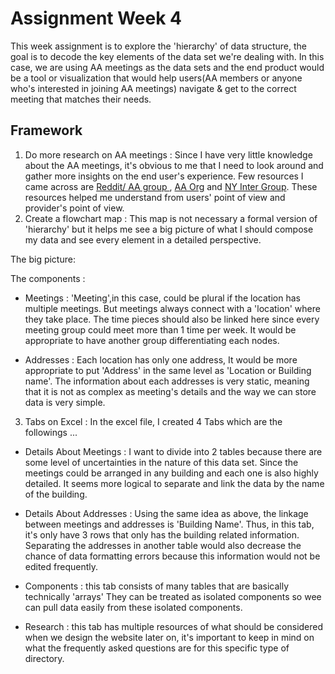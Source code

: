 # Assignment Week 4

This week assignment is to explore the 'hierarchy' of data structure, the goal is to decode the key elements of the data set we're dealing with. In this case, we are using AA meetings as the data sets and the end product would be a tool or visualization that would help users(AA members or anyone who's interested in joining AA meetings) navigate & get to the correct meeting that matches their needs.   


## Framework
1. Do more research on AA meetings : Since I have very little knowledge about the AA meetings, it's obvious to me that I need to look around and gather more insights on the end user's experience. Few resources I came across are [Reddit/ AA group ](https://www.reddit.com/r/alcoholicsanonymous/), [AA Org](https://www.aa.org) and [NY Inter Group](https://www.nyintergroup.org/meetings/?tsml-day=any&tsml-type=REOP&subid=holy-trinity-church-fellowship-hall). These resources helped me understand from users' point of view and provider's point of view. 
2. Create a flowchart map : This map is not necessary a formal version of 'hierarchy' but it helps me see a big picture of what I should compose my data and see every element in a detailed perspective. 

The big picture: 


The components : 

- Meetings : 
'Meeting',in this case, could be plural if the location has multiple meetings. But  meetings always connect with a 'location' where they take place.  The time pieces should also be linked here since every meeting group could meet more than 1 time per week. It would be appropriate to have another group differentiating each nodes.  



- Addresses : Each location has only one address, It would be more appropriate to put 'Address' in the same level as 'Location or Building name'. The information about each addresses is very static, meaning that it is not as complex as meeting's details and the way we can store data is very simple. 


3. Tabs on Excel : In the excel file, I created 4 Tabs which are the followings ... 

- Details About Meetings : I want to divide into 2 tables because there are some level of uncertainties in the nature of this data set. Since the meetings could be arranged in any building and each one is also highly detailed. It seems more logical to separate and link the data by the name of the building. 

- Details About Addresses : Using the same idea as above, the linkage between meetings and addresses is 'Building Name'. Thus, in this tab, it's only have 3 rows that only has the building related information. Separating the addresses in another table would also decrease the chance of data formatting errors because this information would not be edited frequently. 

- Components : this tab consists of many tables that are basically technically 'arrays' They can be treated as isolated components so wee can pull data easily from these isolated components. 

- Research : this tab has multiple resources of what should be considered when we design the website later on, it's important to keep in mind on what the frequently asked questions are for this specific type of directory. 

